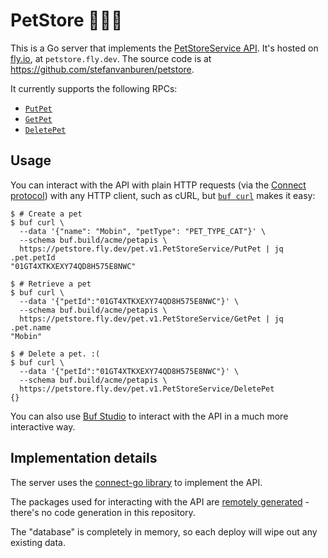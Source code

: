# PetStore 🐶🐱🏪

This is a Go server that implements the [PetStoreService API](https://buf.build/acme/petapis/docs/main:pet.v1#pet.v1.PetStoreService).
It's hosted on [fly.io](https://fly.io), at `petstore.fly.dev`.
The source code is at https://github.com/stefanvanburen/petstore.

It currently supports the following RPCs:

* [`PutPet`](https://buf.build/acme/petapis/docs/main:pet.v1#pet.v1.PetStoreService.PutPet)
* [`GetPet`](https://buf.build/acme/petapis/docs/main:pet.v1#pet.v1.PetStoreService.GetPet)
* [`DeletePet`](https://buf.build/acme/petapis/docs/main:pet.v1#pet.v1.PetStoreService.DeletePet)

## Usage

You can interact with the API with plain HTTP requests (via the [Connect protocol](https://connectrpc.com/docs/protocol/)) with any HTTP client, such as cURL, but
[`buf curl`](https://buf.build/docs/curl/usage/) makes it easy:

```console
$ # Create a pet
$ buf curl \
  --data '{"name": "Mobin", "petType": "PET_TYPE_CAT"}' \
  --schema buf.build/acme/petapis \
  https://petstore.fly.dev/pet.v1.PetStoreService/PutPet | jq .pet.petId
"01GT4XTKXEXY74QD8H575E8NWC"

$ # Retrieve a pet
$ buf curl \
  --data '{"petId":"01GT4XTKXEXY74QD8H575E8NWC"}' \
  --schema buf.build/acme/petapis \
  https://petstore.fly.dev/pet.v1.PetStoreService/GetPet | jq .pet.name
"Mobin"

$ # Delete a pet. :(
$ buf curl \
  --data '{"petId":"01GT4XTKXEXY74QD8H575E8NWC"}' \
  --schema buf.build/acme/petapis \
  https://petstore.fly.dev/pet.v1.PetStoreService/DeletePet
{}
```

You can also use [Buf Studio](https://buf.build/studio/acme/petapis/pet.v1.PetStoreService/PutPet?target=https%3A%2F%2Fpetstore.fly.dev) to interact with the API in a much more interactive way.

## Implementation details

The server uses the [connect-go library](https://github.com/connectrpc/connect-go) to implement the API.

The packages used for interacting with the API are [remotely generated](https://buf.build/docs/bsr/remote-packages/go/) - there's no code generation in this repository.

The "database" is completely in memory, so each deploy will wipe out any existing data.
